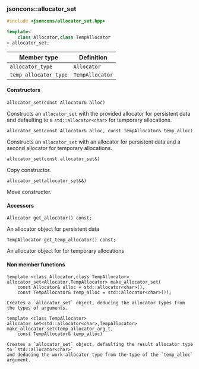 ### jsoncons::allocator_set

```cpp
#include <jsoncons/allocator_set.hpp>

template< 
    class Allocator,class TempAllocator
> allocator_set;
```

Member type                         |Definition
------------------------------------|------------------------------
`allocator_type`|`Allocator`
`temp_allocator_type`|`TempAllocator`

#### Constructors

    allocator_set(const Allocator& alloc)
Constructs an `allocator_set` with the provided allocator for persistent data and
defaulting to a `std::allocator<char>` for temporary allocations. 

    allocator_set(const Allocator& alloc, const TempAllocator& temp_alloc)
Constructs an `allocator_set` with an allocator for persistent data and a
second allocator for temporary allocations. 

    allocator_set(const allocator_set&)
Copy constructor. 

    allocator_set(allocator_set&&)
Move constructor. 

#### Accessors

    Allocator get_allocator() const;
An allocator object for persistent data

    TempAllocator get_temp_allocator() const;
An allocator object for for temporary allocations

#### Non member functions

    template <class Allocator,class TempAllocator>
    allocator_set<Allocator,TempAllocator> make_allocator_set(
        const Allocator& alloc = std::allocator<char>(), 
        const TempAllocator& temp_alloc = std::allocator<char>());

    Creates a `allocator_set` object, deducing the allocator types from the types of arguments.

    template <class TempAllocator>
    allocator_set<std::allocator<char>,TempAllocator> make_allocator_set(temp_allocator_arg_t, 
        const TempAllocator& temp_alloc)

    Creates a `allocator_set` object, defaulting the result allocator type to `std::allocator<char>`
    and deducing the work allocator type from the type of the `temp_alloc` argument.


